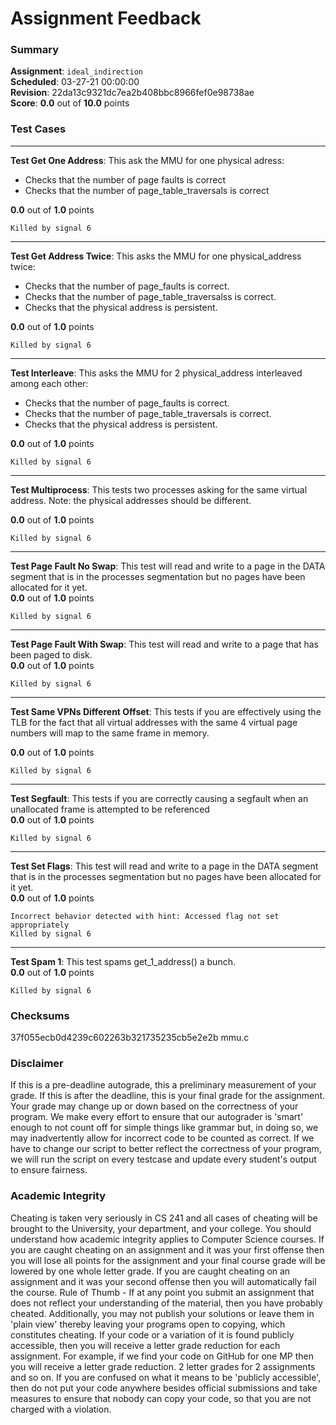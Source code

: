 # Assignment Feedback

### Summary

**Assignment**: `ideal_indirection`  
**Scheduled**: 03-27-21 00:00:00  
**Revision**: 22da13c9321dc7ea2b408bbc8966fef0e98738ae  
**Score**: **0.0** out of **10.0** points

### Test Cases
---

**Test Get One Address**: This ask the MMU for one physical adress:
- Checks that the number of page faults is correct
- Checks that the number of page_table_traversals is correct
  
**0.0** out of **1.0** points
```
Killed by signal 6
```
---

**Test Get Address Twice**: This asks the MMU for one physical_address twice:
- Checks that the number of page_faults is correct.
- Checks that the number of page_table_traversalss is correct.
- Checks that the physical address is persistent.
  
**0.0** out of **1.0** points
```
Killed by signal 6
```
---

**Test Interleave**: This asks the MMU for 2 physical_address interleaved among each other:
- Checks that the number of page_faults is correct.
- Checks that the number of page_table_traversals is correct.
- Checks that the physical address is persistent.
  
**0.0** out of **1.0** points
```
Killed by signal 6
```
---

**Test Multiprocess**: This tests two processes asking for the same virtual address.
Note: the physical addresses should be different.
  
**0.0** out of **1.0** points
```
Killed by signal 6
```
---

**Test Page Fault No Swap**: This test will read and write to a page in the DATA segment that is in the processes segmentation but no pages have been allocated for it yet.  
**0.0** out of **1.0** points
```
Killed by signal 6
```
---

**Test Page Fault With Swap**: This test will read and write to a page that has been paged to disk.  
**0.0** out of **1.0** points
```
Killed by signal 6
```
---

**Test Same VPNs Different Offset**: This tests if you are effectively using the TLB for the fact that
all virtual addresses with the same 4 virtual page numbers will map to the same frame in memory.
  
**0.0** out of **1.0** points
```
Killed by signal 6
```
---

**Test Segfault**: This tests if you are correctly causing a segfault when an unallocated frame is attempted to be referenced  
**0.0** out of **1.0** points
```
Killed by signal 6
```
---

**Test Set Flags**: This test will read and write to a page in the DATA segment that is in the processes segmentation but no pages have been allocated for it yet.  
**0.0** out of **1.0** points
```
Incorrect behavior detected with hint: Accessed flag not set appropriately
Killed by signal 6
```
---

**Test Spam 1**: This test spams get_1_address() a bunch.  
**0.0** out of **1.0** points
```
Killed by signal 6
```
### Checksums

37f055ecb0d4239c602263b321735235cb5e2e2b mmu.c


### Disclaimer
If this is a pre-deadline autograde, this a preliminary measurement of your grade.
If this is after the deadline, this is your final grade for the assignment.
Your grade may change up or down based on the correctness of your program.
We make every effort to ensure that our autograder is 'smart' enough to not count off
for simple things like grammar but, in doing so, we may inadvertently allow for
incorrect code to be counted as correct.
If we have to change our script to better reflect the correctness of your program,
we will run the script on every testcase and update every student's output to ensure fairness.



### Academic Integrity
Cheating is taken very seriously in CS 241 and all cases of cheating will be brought to the University, your department, and your college.
You should understand how academic integrity applies to Computer Science courses.
If you are caught cheating on an assignment and it was your first offense then you will lose all points for the assignment and your final course
grade will be lowered by one whole letter grade. If you are caught cheating on an assignment and it was your second offense then you will automatically fail the course.
Rule of Thumb - If at any point you submit an assignment that does not reflect your understanding of the material, then you have probably cheated.
Additionally, you may not publish your solutions or leave them in 'plain view' thereby leaving your programs open to copying, which constitutes cheating.
If your code or a variation of it is found publicly accessible, then you will receive a letter grade reduction for each assignment.
For example, if we find your code on GitHub for one MP then you will receive a letter grade reduction. 2 letter grades for 2 assignments and so on.
If you are confused on what it means to be 'publicly accessible', then do not put your code anywhere besides official submissions and take measures
to ensure that nobody can copy your code, so that you are not charged with a violation.


